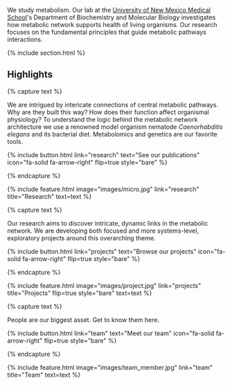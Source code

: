 ---
---

We study metabolism. Our lab at the [University of New Mexico Medical School](https://hsc.unm.edu/research/)'s Department of Biochemistry and Molecular Biology investigates how metabolic network supports health of living organisms. Our research focuses on the fundamental principles that guide metabolic pathways interactions.


{% include section.html %}

## Highlights

{% capture text %}

We are intrigued by intericate connections of central metabolic pathways. Why are they built this way? How does their function affect organismal physiology? To understand the logic behind the metabolic network architecture we use a renowned model organism nematode _Caenorhabditis elegans_ and its bacterial diet. Metabolomics and genetics are our favorite tools.

{%
  include button.html
  link="research"
  text="See our publications"
  icon="fa-solid fa-arrow-right"
  flip=true
  style="bare"
%}

{% endcapture %}

{%
  include feature.html
  image="images/micro.jpg"
  link="research"
  title="Research"
  text=text
%}

{% capture text %}

Our research aims to discover intricate, dynamic links in the metabolic network. We are developing both focused and more systems-level, exploratory projects around this overarching theme. 

{%
  include button.html
  link="projects"
  text="Browse our projects"
  icon="fa-solid fa-arrow-right"
  flip=true
  style="bare"
%}

{% endcapture %}

{%
  include feature.html
  image="images/project.jpg"
  link="projects"
  title="Projects"
  flip=true
  style="bare"
  text=text
%}

{% capture text %}

People are our biggest asset. Get to know them here.

{%
  include button.html
  link="team"
  text="Meet our team"
  icon="fa-solid fa-arrow-right"
  flip=true
  style="bare"
%}

{% endcapture %}

{%
  include feature.html
  image="images/team_member.jpg"
  link="team"
  title="Team"
  text=text
%}
